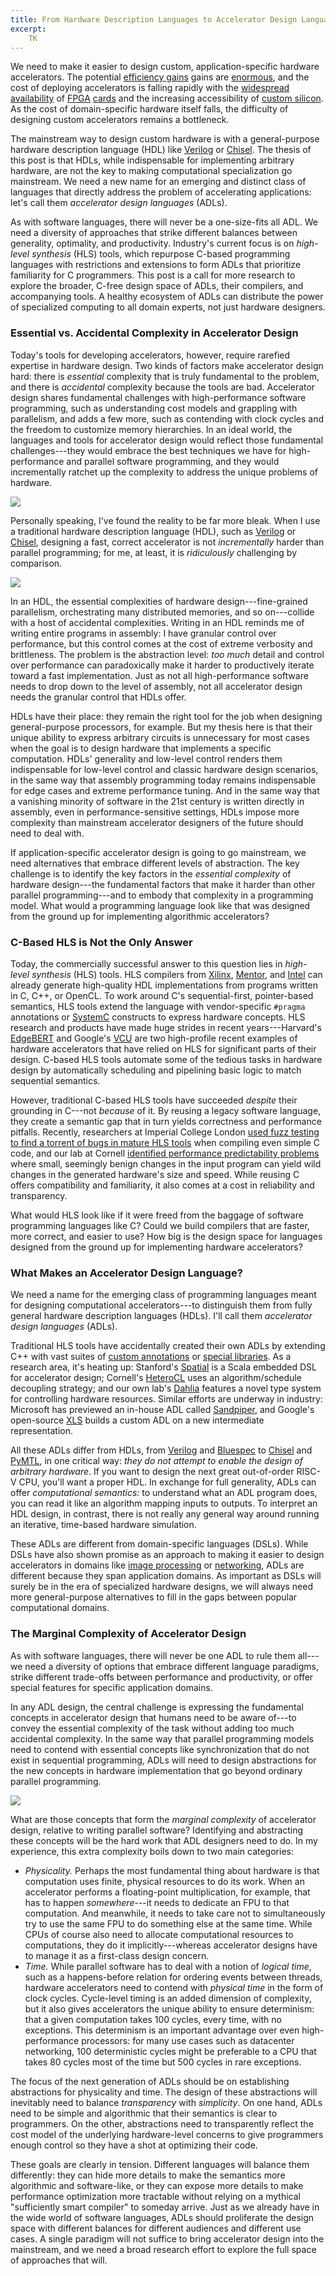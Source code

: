 ```yaml
---
title: From Hardware Description Languages to Accelerator Design Languages
excerpt:
    TK
---
```

We need to make it easier to design custom, application-specific hardware accelerators.
The potential [efficiency gains][darwin] gains are [enormous][catapult], and the cost of deploying accelerators is falling rapidly with the [widespread][azurenp] [availability][f1] of [FPGA][intel-pac] [cards][xilinx-alveo] and the increasing accessibility of [custom silicon][google-tapeout].
As the cost of domain-specific hardware itself falls, the difficulty of designing custom accelerators remains a bottleneck.

The mainstream way to design custom hardware is with a general-purpose hardware description language (HDL) like [Verilog][] or [Chisel][].
The thesis of this post is that HDLs, while indispensable for implementing arbitrary hardware, are not the key to making computational specialization go mainstream.
We need a new name for an emerging and distinct class of languages that directly address the problem of accelerating applications:
let's call them *accelerator design languages* (ADLs).

As with software languages, there will never be a one-size-fits all ADL.
We need a diversity of approaches that strike different balances between generality, optimality, and productivity.
Industry's current focus is on *high-level synthesis* (HLS) tools, which repurpose C-based programming languages with restrictions and extensions to form ADLs that prioritize familiarity for C programmers.
This post is a call for more research to explore the broader, C-free design space of ADLs, their compilers, and accompanying tools.
A healthy ecosystem of ADLs can distribute the power of specialized computing to all domain experts, not just hardware designers.

[darwin]: http://bejerano.stanford.edu/papers/p199-turakhia.pdf
[catapult]: https://www.microsoft.com/en-us/research/wp-content/uploads/2016/02/Catapult_ISCA_2014.pdf
[xilinx-alveo]: https://www.xilinx.com/products/boards-and-kits/alveo.html
[intel-pac]: https://www.intel.com/content/www/us/en/products/details/fpga/platforms/pac.html
[f1]: https://aws.amazon.com/ec2/instance-types/f1/
[azurenp]: https://docs.microsoft.com/en-us/azure/virtual-machines/np-series
[google-tapeout]: https://www.fossi-foundation.org/2020/06/30/skywater-pdk

### Essential vs. Accidental Complexity in Accelerator Design

Today's tools for developing accelerators, however, require rarefied expertise in hardware design.
Two kinds of factors make accelerator design hard:
there is *essential* complexity that is truly fundamental to the problem, and there is *accidental* complexity because the tools are bad.
Accelerator design shares fundamental challenges with high-performance software programming,
such as understanding cost models and grappling with parallelism,
and adds a few more,
such as contending with clock cycles and the freedom to customize memory hierarchies.
In an ideal world, the languages and tools for accelerator design would reflect those fundamental challenges---they would embrace the best techniques we have for high-performance and parallel software programming, and they would incrementally ratchet up the complexity to address the unique problems of hardware.

<img src="{{site.base}}/media/adl/complexity1.png" class="img-responsive">

Personally speaking, I've found the reality to be far more bleak.
When I use a traditional hardware description language (HDL), such as [Verilog][] or [Chisel][], designing a fast, correct accelerator is
not *incrementally* harder than parallel programming; for me, at least, it is *ridiculously* challenging by comparison.

<img src="{{site.base}}/media/adl/complexity2.png" class="img-responsive">

In an HDL, the essential complexities of hardware design---fine-grained parallelism, orchestrating many distributed memories, and so on---collide with a host of accidental complexities.
Writing in an HDL reminds me of writing entire programs in assembly:
I have granular control over performance, but this control comes at the cost of extreme verbosity and brittleness.
The problem is the abstraction level:
*too much* detail and control over performance can paradoxically make it harder to productively iterate toward a fast implementation.
Just as not all high-performance software needs to drop down to the level of assembly,
not all accelerator design needs the granular control that HDLs offer.

HDLs have their place: they remain the right tool for the job when designing general-purpose processors, for example.
But my thesis here is that their unique ability to express arbitrary circuits is unnecessary for most cases when the goal is to design hardware that implements a specific computation.
HDLs' generality and low-level control renders them indispensable for low-level control and classic hardware design scenarios, in the same way that assembly programming today remains indispensable for edge cases and extreme performance tuning.
And in the same way that a vanishing minority of software in the 21st century is written directly in assembly, even in performance-sensitive settings, HDLs impose more complexity than mainstream accelerator designers of the future should need to deal with.

If application-specific accelerator design is going to go mainstream, we need alternatives that embrace different levels of abstraction.
The key challenge is to identify the key factors in the *essential complexity* of hardware design---the fundamental factors that make it harder than other parallel programming---and to embody that complexity in a programming model.
What would a programming language look like that was designed from the ground up for implementing algorithmic accelerators?

### C-Based HLS is Not the Only Answer

Today, the commercially successful answer to this question lies in *high-level synthesis* (HLS) tools.
HLS compilers from [Xilinx][xilinx-hls], [Mentor][mentor-hls], and [Intel][intel-hls] can already generate high-quality HDL implementations from programs written in C, C++, or OpenCL.
To work around C's sequential-first, pointer-based semantics,
HLS tools extend the language with vendor-specific `#pragma` annotations or [SystemC][] constructs to express hardware concepts.
HLS research and products have made huge strides in recent years---Harvard's [EdgeBERT][] and Google's [VCU][] are two high-profile recent examples of hardware accelerators that have relied on HLS for significant parts of their design.
C-based HLS tools automate some of the tedious tasks in hardware design by automatically scheduling and pipelining basic logic to match sequential semantics.

However, traditional C-based HLS tools have succeeded *despite* their grounding in C---not *because* of it.
By reusing a legacy software language, they create a semantic gap that in turn yields correctness and performance pitfalls.
Recently,
researchers at Imperial College London [used fuzz testing to find a torrent of bugs in mature HLS tools][hls-fuzz] when compiling even simple C code,
and our lab at Cornell [identified performance predictability problems][dahlia-paper]
where small, seemingly benign changes in the input program can yield wild changes in the generated hardware's size and speed.
While reusing C offers compatibility and familiarity, it also comes at a cost in reliability and transparency.

What would HLS look like if it were freed from the baggage of software programming languages like C?
Could we build compilers that are faster, more correct, and easier to use?
How big is the design space for languages designed from the ground up for implementing hardware accelerators?

[hls-fuzz]: https://yannherklotz.com/papers/esrhls_fccm2021.pdf
[dahlia-paper]: https://rachitnigam.com/files/pubs/dahlia.pdf
[intel-hls]: https://www.intel.com/content/www/us/en/software/programmable/quartus-prime/hls-compiler.html
[mentor-hls]: https://resources.sw.siemens.com/en-US/fact-sheet-catapult-high-level-synthesis-and-verification
[xilinx-hls]: https://www.xilinx.com/products/design-tools/vivado/integration/esl-design.html
[edgebert]: https://arxiv.org/abs/2011.14203
[vcu]: https://dl.acm.org/doi/abs/10.1145/3445814.3446723
[systemc]: https://accellera.org/community/systemc

### What Makes an Accelerator Design Language?

We need a name for the emerging class of programming languages meant for designing computational accelerators---to distinguish them from fully general hardware description languages (HDLs).
I'll call them *accelerator design languages* (ADLs).

Traditional HLS tools have accidentally created their own ADLs by extending C++ with vast suites of [custom annotations][legup-pragma] or [special libraries][hls-stream].
As a research area, it's heating up:
Stanford's [Spatial][] is a Scala embedded DSL for accelerator design;
Cornell's [HeteroCL][] uses an algorithm/schedule decoupling strategy;
and our own lab's [Dahlia][] features a novel type system for controlling hardware resources.
Similar efforts are underway in industry:
Microsoft has previewed an in-house ADL called [Sandpiper][],
and Google's open-source [XLS][] builds a custom ADL on a new intermediate representation.

All these ADLs differ from HDLs, from [Verilog][] and [Bluespec][] to [Chisel][] and [PyMTL][], in one critical way:
*they do not attempt to enable the design of arbitrary hardware*.
If you want to design the next great out-of-order RISC-V CPU, you'll want a proper HDL.
In exchange for full generality,
ADLs can offer *computational semantics:*
to understand what an ADL program does, you can read it like an algorithm mapping inputs to outputs.
To interpret an HDL design, in contrast, there is not really any general way around running an iterative, time-based hardware simulation.

These ADLs are different from domain-specific languages (DSLs).
While DSLs have also shown promise as an approach to making it easier to design accelerators in domains like [image processing][aetherling] or [networking][p4fpga],
ADLs are different because they span application domains.
As important as DSLs will surely be in the era of specialized hardware designs, we will always need more general-purpose alternatives to fill in the gaps between popular computational domains.

[xls]: https://google.github.io/xls/
[sandpiper]: https://twitter.com/pldrnt/status/1300851721829261312
[dahlia]: https://capra.cs.cornell.edu/dahlia/
[heterocl]: https://heterocl.csl.cornell.edu/
[spatial]: https://spatial-lang.org/
[hls-stream]: https://www.xilinx.com/html_docs/xilinx2020_2/vitis_doc/hls_stream_library.html#mes1539734221433
[legup-pragma]: https://download-soc.microsemi.com/FPGA/HLS-EAP/docs/legup-9.1-docs/pragmas.html#pragmas
[pymtl]: https://www.chisel-lang.org/
[chisel]: https://www.chisel-lang.org/
[vhdl]: https://en.wikipedia.org/wiki/VHDL
[verilog]: https://en.wikipedia.org/wiki/Verilog
[bluespec]: http://wiki.bluespec.com/bluespec-systemverilog-and-compiler
[aetherling]: https://aetherling.org
[p4fpga]: https://dl.acm.org/doi/10.1145/3050220.3050234

### The Marginal Complexity of Accelerator Design

As with software languages, there will never be one ADL to rule them all---we need a diversity of options that embrace different language paradigms,
strike different trade-offs between performance and productivity,
or offer special features for specific application domains.

In any ADL design, the central challenge is expressing the fundamental concepts in accelerator design that humans need to be aware of---to convey the essential complexity of the task without adding too much accidental complexity.
In the same way that parallel programming models need to contend with essential concepts like synchronization that do not exist in sequential programming,
ADLs will need to design abstractions for the new concepts in hardware implementation that go beyond ordinary parallel programming.

<img src="{{site.base}}/media/adl/complexity3.png" class="img-responsive">

What are those concepts that form the *marginal complexity* of accelerator design, relative to writing parallel software?
Identifying and abstracting these concepts will be the hard work that ADL designers need to do.
In my experience, this extra complexity boils down to two main categories:

* *Physicality.* Perhaps the most fundamental thing about hardware is that computation uses finite, physical resources to do its work. When an accelerator performs a floating-point multiplication, for example, that has to happen *somewhere*---it needs to dedicate an FPU to that computation. And meanwhile, it needs to take care not to simultaneously try to use the same FPU to do something else at the same time. While CPUs of course also need to allocate computational resources to computations, they do it implicitly---whereas accelerator designs have to manage it as a first-class design concern.
* *Time.* While parallel software has to deal with a notion of *logical time*, such as a happens-before relation for ordering events between threads, hardware accelerators need to contend with *physical time* in the form of clock cycles. Cycle-level timing is an added dimension of complexity, but it also gives accelerators the unique ability to ensure determinism: that a given computation takes 100 cycles, every time, with no exceptions. This determinism is an important advantage over even high-performance processors: for many use cases such as datacenter networking, 100 deterministic cycles might be preferable to a CPU that takes 80 cycles most of the time but 500 cycles in rare exceptions.

The focus of the next generation of ADLs should be on establishing abstractions for physicality and time.
The design of these abstractions will inevitably need to balance *transparency* with *simplicity*.
On one hand, ADLs need to be simple and algorithmic that their semantics is clear to programmers.
On the other, abstractions need to transparently reflect the cost model of the underlying hardware-level concerns to give programmers enough control so they have a shot at optimizing their code.

These goals are clearly in tension.
Different languages will balance them differently: they can hide more details to make the semantics more algorithmic and software-like,
or they can expose more details to make performance optimization more tractable without relying on a mythical "sufficiently smart compiler" to someday arrive.
Just as we already have in the wide world of software languages, ADLs should proliferate the design space with different balances for different audiences and different use cases.
A single paradigm will not suffice to bring accelerator design into the mainstream, and we need a broad research effort to explore the full space of approaches that will.

